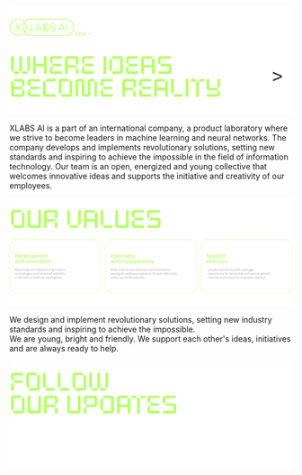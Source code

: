 ![XLabs AI — Where Ideas Become Reality](./assets/readme/header-rev2.png)

XLABS AI is a part of an international company, a product laboratory where we strive to become leaders in machine learning and neural networks. The company develops and implements revolutionary solutions, setting new standards and inspiring to achieve the impossible in the field of information technology. Our team is an open, energized and young collective that welcomes innovative ideas and supports the initiative and creativity of our employees.

![Our Values](./assets/readme/values-rev2.png)

We design and implement revolutionary solutions, setting new industry standards and inspiring to achieve the impossible. <br />
We are young, bright and friendly. We support each other's ideas, initiatives and are always ready to help.

![Follow Our Updates](./assets/readme/follow-cta-rev2.png)
